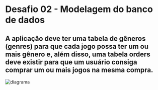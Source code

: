 # Desafio 02 - Modelagem do banco de dados

## A aplicação deve ter uma tabela de gêneros (genres) para que cada jogo possa ter um ou mais gênero e, além disso, uma tabela orders deve existir para que um usuário consiga comprar um ou mais jogos na mesma compra.

![diagrama](https://github.com/Maurelima/ignite-template-database-queries/diagrama.png)
